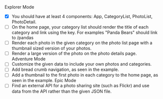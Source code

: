 Explorer Mode
- [X] You should have at least 4 components: App, CategoryList, PhotoList, PhotoDetail.
- [ ] On the home page, your category list should render the title of each category and link using the key. For examples "Panda Bears" should link to /pandas
- [ ] Render each photo in the given category on the photo list page with a thumbnail sized version of your photos.
- [ ] Render a large version of the photo on the photo details page.
Adventure Mode
- [ ] Customize the given data to include your own photos and categories.
- [ ] Add bread crumb navigation, as seen in the example.
- [ ] Add a thumbnail to the first photo in each category to the home page, as seen in the example.
Epic Mode
- [ ] Find an external API for a photo sharing site (such as Flickr) and use data from the API rather than the given JSON file.